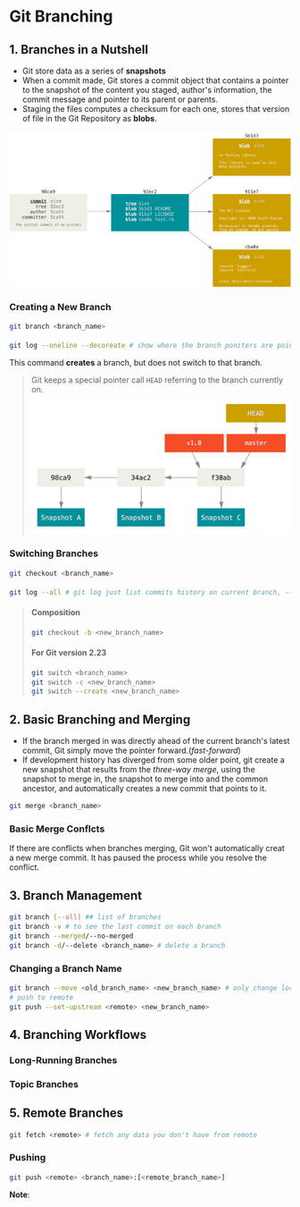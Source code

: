 # Git Branching

## 1. Branches in a Nutshell

- Git store data as a series of **snapshots**
- When a commit made, Git stores a commit object that contains a pointer to the snapshot of the content you staged, author's information, the commit message and pointer to its parent or parents.
- Staging the files computes a checksum for each one, stores that version of file in the Git Repository as **blobs**.

![A commit and its tree](./images/commit-and-tree.png)

### Creating a New Branch

```bash
git branch <branch_name>

git log --oneline --decoreate # show where the branch poniters are pointing to
```

This command **creates** a branch, but does not switch to that branch.
> Git keeps a special pointer call `HEAD` referring to the branch currently on.
![branched and commit history](./images/branch-and-history.png)

### Switching Branches

```bash
git checkout <branch_name>

git log --all # git log just list commits history on current branch, --all list all commits on all branches
```

> #### Composition
>
> ```bash
> git checkout -b <new_branch_name>
> ```
>
> #### For Git version 2.23
>
> ```bash
> git switch <branch_name>
> git switch -c <new_branch_name>
> git switch --create <new_branch_name>
> ```

## 2. Basic Branching and Merging

- If the branch merged in was directly ahead of the current branch's latest commit, Git simply move the pointer forward.(*fast-forward*)
- If development history has diverged from some older point, git create a new snapshot that results from the *three-way merge*, using the snapshot to merge in, the snapshot to merge into and the common ancestor, and automatically creates a new commit that points to it.

```bash
git merge <branch_name>
```

### Basic Merge Conflcts

If there are conflicts when branches merging, Git won't automatically creat a new merge commit. It has paused the process while you resolve the conflict.

## 3. Branch Management

```bash
git branch [--all] ## list of branches
git branch -v # to see the last commit on each branch
git branch --merged/--no-merged 
git branch -d/--delete <branch_name> # delete a branch
```

### Changing a Branch Name

```bash
git branch --move <old_branch_name> <new_branch_name> # only change locally
# push to remote
git push --set-upstream <remote> <new_branch_name>
```

## 4. Branching Workflows

### Long-Running Branches

### Topic Branches

## 5. Remote Branches

```bash
git fetch <remote> # fetch any data you don't have from remote  
```

### Pushing

```bash
git push <remote> <branch_name>:[<remote_branch_name>]
```

**Note**:
